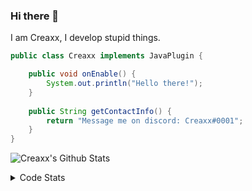 ### Hi there 👋

I am Creaxx, I develop stupid things. 

```java
public class Creaxx implements JavaPlugin {

    public void onEnable() {
        System.out.println("Hello there!");
    }
    
    public String getContactInfo() {
        return "Message me on discord: Creaxx#0001";
    }
}
```

![Creaxx's Github Stats](https://github-readme-stats.vercel.app/api?username=CreaxxOG&show_icons=true&theme=dark&count_private=true)

<details>
  <summary>Code Stats</summary>

<!--START_SECTION:waka-->
![Code Time](http://img.shields.io/badge/Code%20Time-1%2C038%20hrs%2037%20mins-blue)

![Lines of code](https://img.shields.io/badge/From%20Hello%20World%20I%27ve%20Written-170%20lines%20of%20code-blue)

**🐱 My GitHub Data** 

> 🏆 972 Contributions in the Year 2022
 > 
> 📦 66.1 kB Used in GitHub's Storage 
 > 
> 🚫 Not Opted to Hire
 > 
> 📜 4 Public Repositories 
 > 
> 🔑 2 Private Repositories  
 > 
**I'm an Early 🐤** 

```text
🌞 Morning    44 commits     █░░░░░░░░░░░░░░░░░░░░░░░░   6.72% 
🌆 Daytime    305 commits    ███████████░░░░░░░░░░░░░░   46.56% 
🌃 Evening    293 commits    ███████████░░░░░░░░░░░░░░   44.73% 
🌙 Night      13 commits     ░░░░░░░░░░░░░░░░░░░░░░░░░   1.98%

```
📅 **I'm Most Productive on Saturday** 

```text
Monday       66 commits     ██░░░░░░░░░░░░░░░░░░░░░░░   10.08% 
Tuesday      58 commits     ██░░░░░░░░░░░░░░░░░░░░░░░   8.85% 
Wednesday    84 commits     ███░░░░░░░░░░░░░░░░░░░░░░   12.82% 
Thursday     121 commits    ████░░░░░░░░░░░░░░░░░░░░░   18.47% 
Friday       69 commits     ██░░░░░░░░░░░░░░░░░░░░░░░   10.53% 
Saturday     170 commits    ██████░░░░░░░░░░░░░░░░░░░   25.95% 
Sunday       87 commits     ███░░░░░░░░░░░░░░░░░░░░░░   13.28%

```


📊 **This Week I Spent My Time On** 

```text
💬 Programming Languages: 
Java                     8 hrs 51 mins       ███████████████████████░░   93.66% 
XML                      29 mins             █░░░░░░░░░░░░░░░░░░░░░░░░   5.21% 
YAML                     4 mins              ░░░░░░░░░░░░░░░░░░░░░░░░░   0.75% 
GitIgnore file           1 min               ░░░░░░░░░░░░░░░░░░░░░░░░░   0.28% 
Markdown                 0 secs              ░░░░░░░░░░░░░░░░░░░░░░░░░   0.05%

🔥 Editors: 
IntelliJ                 9 hrs 27 mins       █████████████████████████   100.0%

```

**I Mostly Code in Java** 

```text
Java                     13 repos            ███████████████████░░░░░░   76.47% 
Kotlin                   3 repos             ████░░░░░░░░░░░░░░░░░░░░░   17.65% 
EJS                      1 repo              █░░░░░░░░░░░░░░░░░░░░░░░░   5.88%

```



 Last Updated on 25/12/2022 01:40:44 UTC
<!--END_SECTION:waka-->
</details>
